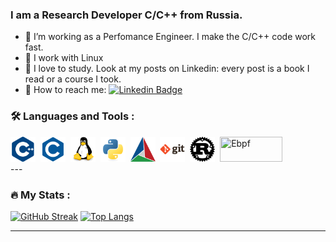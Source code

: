 ### I am a Research Developer C/C++ from Russia.
- :telescope: I’m working as a Perfomance Engineer. I make the C/C++ code work fast.
- :penguin: I work with Linux
- :orange_book: I love to study. Look at my posts on Linkedin: every post is a book I read or a course I took.
- :incoming_envelope: How to reach me: [![Linkedin Badge](https://img.shields.io/badge/-xcemaxx-blue?style=flat&logo=Linkedin&logoColor=white)]([[linkedin-url](http://linkedin.com/in/xcemaxx)](http://linkedin.com/in/xcemaxx))

### :hammer_and_wrench: Languages and Tools :
<div>
  <img src="https://github.com/devicons/devicon/blob/master/icons/cplusplus/cplusplus-plain.svg" title="Cpp" alt="Cpp" width="40" height="40"/>&nbsp;
  <img src="https://github.com/devicons/devicon/blob/master/icons/c/c-plain.svg" title="C" **alt="C" width="40" height="40"/>&nbsp;
  <img src="https://github.com/devicons/devicon/blob/master/icons/linux/linux-original.svg" title="Linux" alt="Linux" width="40" height="40"/>&nbsp;
  <img src="https://github.com/devicons/devicon/blob/master/icons/python/python-original.svg" title="Python" alt="Python" width="40" height="40"/>&nbsp;
  <img src="https://github.com/devicons/devicon/blob/master/icons/cmake/cmake-original.svg" title="Cmake" alt="Cmake" width="40" height="40"/>&nbsp;
  <img src="https://github.com/devicons/devicon/blob/master/icons/git/git-original-wordmark.svg" title="Git" **alt="Git" width="40" height="40"/>&nbsp;
  <img src="https://github.com/devicons/devicon/blob/master/icons/rust/rust-original.svg" title="Rust" **alt="Rust" width="40" height="40"/>&nbsp;
  <img src="https://ebpf.io/static/logo-black-98b7a1413b4a74ed961d292cf83da82e.svg" title="Ebpf" **alt="Ebpf" width="100" height="40"/>
</div>
---

### :fire: My Stats :
[![GitHub Streak](http://github-readme-streak-stats.herokuapp.com?user=xcemaxx&theme=dark&background=000000)](https://git.io/streak-stats)
[![Top Langs](https://github-readme-stats.vercel.app/api/top-langs/?username=xcemaxx&layout=compact&theme=vision-friendly-dark)](https://github.com/anuraghazra/github-readme-stats)

---

<!--
**XCemaXX/xcemaxx** is a ✨ _special_ ✨ repository because its `README.md` (this file) appears on your GitHub profile.
https://github.com/ikatyang/emoji-cheat-sheet/blob/master/README.md#animals--nature
-->
